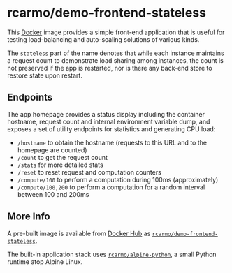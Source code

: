 # rcarmo/demo-frontend-stateless

This [Docker][d] image provides a simple front-end application that is useful for testing load-balancing and auto-scaling solutions of various kinds.

The `stateless` part of the name denotes that while each instance maintains a request count to demonstrate load sharing among instances, the count is not preserved if the app is restarted, nor is there any back-end store to restore state upon restart.

## Endpoints

The app homepage provides a status display including the container hostname, request count and internal environment variable dump, and exposes a set of utility endpoints for statistics and generating CPU load:

* `/hostname` to obtain the hostname (requests to this URL and to the homepage are counted)
* `/count` to get the request count
* `/stats` for more detailed stats
* `/reset` to reset request and computation counters
* `/compute/100` to perform a computation during 100ms (approximately)
* `/compute/100,200` to perform a computation for a random interval between 100 and 200ms

## More Info

A pre-built image is available from [Docker Hub][dh] as [`rcarmo/demo-frontend-stateless`][dh]. 

The built-in application stack uses [`rcarmo/alpine-python`][ap], a small Python runtime atop Alpine Linux.

[ap]: https://github.com/rcarmo/alpine-python
[dh]:https://hub.docker.com/r/rcarmo/demo-frontend-stateless/
[d]: http://docker.com
